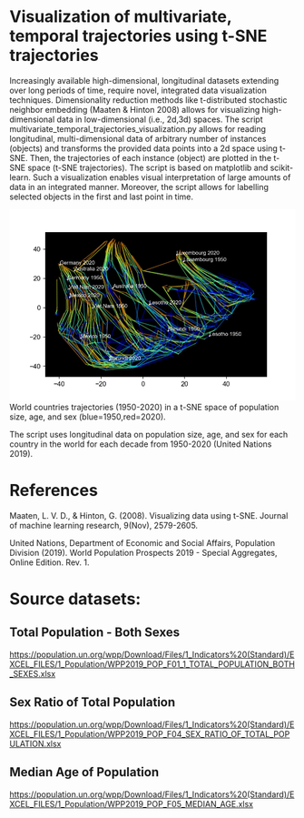 # Visualization of multivariate, temporal trajectories using t-SNE trajectories

Increasingly available high-dimensional, longitudinal datasets extending over long periods of time, require novel, integrated data visualization techniques.
Dimensionality reduction methods like t-distributed stochastic neighbor embedding (Maaten & Hinton 2008) allows for visualizing high-dimensional data in low-dimensional (i.e., 2d,3d) spaces.
The script multivariate_temporal_trajectories_visualization.py allows for reading longitudinal, multi-dimensional data of arbitrary number of instances (objects) and transforms the provided data points into a 2d space using t-SNE. Then, the trajectories of each instance (object) are plotted in the t-SNE space (t-SNE trajectories). The script is based on matplotlib and scikit-learn.
Such a visualization enables visual interpretation of large amounts of data in an integrated manner. Moreover, the script allows for labelling selected objects in the first and last point in time.

<img width="750" alt="World countries trajectories (1950-2020) in a space of population size, age, and sex" src="https://github.com/johannesuhl/multivariate_trajectory_viz/blob/main/tsne_trajectories.jpg">
World countries trajectories (1950-2020) in a t-SNE space of population size, age, and sex (blue=1950,red=2020).

The script uses longitudinal data on population size, age, and sex for each country in the world for each decade from 1950-2020 (United Nations 2019). 

# References
Maaten, L. V. D., & Hinton, G. (2008). Visualizing data using t-SNE. Journal of machine learning research, 9(Nov), 2579-2605.

United Nations, Department of Economic and Social Affairs, Population Division (2019). World Population Prospects 2019 - Special Aggregates, Online Edition. Rev. 1.

# Source datasets:
## Total Population - Both Sexes
https://population.un.org/wpp/Download/Files/1_Indicators%20(Standard)/EXCEL_FILES/1_Population/WPP2019_POP_F01_1_TOTAL_POPULATION_BOTH_SEXES.xlsx

## Sex Ratio of Total Population
https://population.un.org/wpp/Download/Files/1_Indicators%20(Standard)/EXCEL_FILES/1_Population/WPP2019_POP_F04_SEX_RATIO_OF_TOTAL_POPULATION.xlsx

## Median Age of Population
https://population.un.org/wpp/Download/Files/1_Indicators%20(Standard)/EXCEL_FILES/1_Population/WPP2019_POP_F05_MEDIAN_AGE.xlsx


